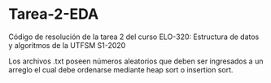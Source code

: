 # Tarea-2-EDA
Código de resolución de la tarea 2 del curso ELO-320: Estructura de datos y algoritmos de la UTFSM S1-2020

Los archivos .txt poseen números aleatorios que deben ser ingresados a un arreglo el cual debe ordenarse mediante heap sort o insertion sort.

